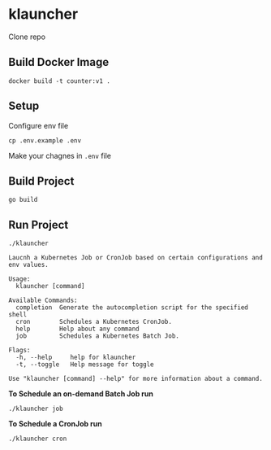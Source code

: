 # klauncher

Clone repo

## Build Docker Image
```
docker build -t counter:v1 .
```

## Setup
Configure env file
```
cp .env.example .env
```

Make your chagnes in `.env` file

## Build Project
```
go build
```

## Run Project

```
./klauncher

Laucnh a Kubernetes Job or CronJob based on certain configurations and env values.

Usage:
  klauncher [command]

Available Commands:
  completion  Generate the autocompletion script for the specified shell
  cron        Schedules a Kubernetes CronJob.
  help        Help about any command
  job         Schedules a Kubernetes Batch Job.

Flags:
  -h, --help     help for klauncher
  -t, --toggle   Help message for toggle

Use "klauncher [command] --help" for more information about a command.
```


**To Schedule an on-demand Batch Job run**
```
./klauncher job
```

**To Schedule a CronJob run**
```
./klauncher cron
```

